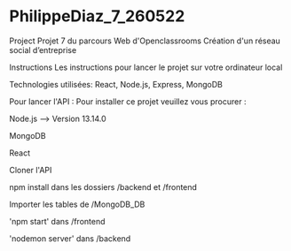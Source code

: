 # PhilippeDiaz_7_260522
Project
Projet 7 du parcours Web d'Openclassrooms Création d'un réseau social d’entreprise

Instructions
Les instructions pour lancer le projet sur votre ordinateur local

Technologies utilisées:
React, Node.js, Express, MongoDB

Pour lancer l'API :
Pour installer ce projet veuillez vous procurer :

Node.js --> Version 13.14.0

MongoDB

React

Cloner l'API

npm install dans les dossiers /backend et /frontend

Importer les tables de /MongoDB_DB

'npm start' dans /frontend

'nodemon server' dans /backend
